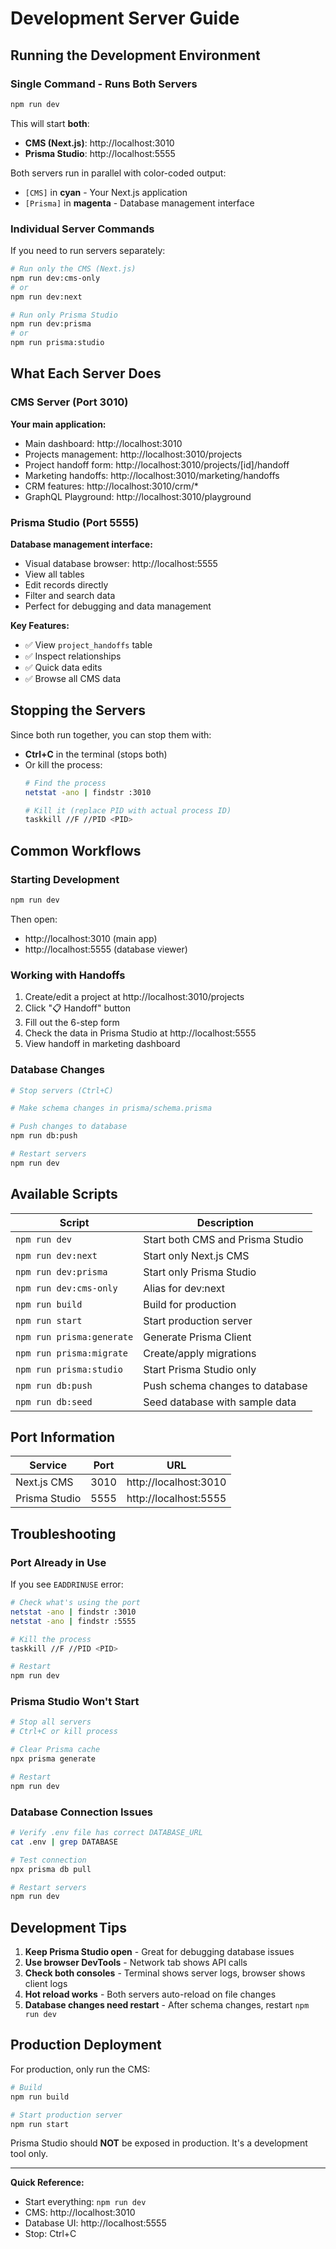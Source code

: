 # Development Server Guide

## Running the Development Environment

### Single Command - Runs Both Servers

```bash
npm run dev
```

This will start **both**:
- **CMS (Next.js)**: http://localhost:3010
- **Prisma Studio**: http://localhost:5555

Both servers run in parallel with color-coded output:
- `[CMS]` in **cyan** - Your Next.js application
- `[Prisma]` in **magenta** - Database management interface

### Individual Server Commands

If you need to run servers separately:

```bash
# Run only the CMS (Next.js)
npm run dev:cms-only
# or
npm run dev:next

# Run only Prisma Studio
npm run dev:prisma
# or
npm run prisma:studio
```

## What Each Server Does

### CMS Server (Port 3010)
**Your main application:**
- Main dashboard: http://localhost:3010
- Projects management: http://localhost:3010/projects
- Project handoff form: http://localhost:3010/projects/[id]/handoff
- Marketing handoffs: http://localhost:3010/marketing/handoffs
- CRM features: http://localhost:3010/crm/*
- GraphQL Playground: http://localhost:3010/playground

### Prisma Studio (Port 5555)
**Database management interface:**
- Visual database browser: http://localhost:5555
- View all tables
- Edit records directly
- Filter and search data
- Perfect for debugging and data management

**Key Features:**
- ✅ View `project_handoffs` table
- ✅ Inspect relationships
- ✅ Quick data edits
- ✅ Browse all CMS data

## Stopping the Servers

Since both run together, you can stop them with:
- **Ctrl+C** in the terminal (stops both)
- Or kill the process:
  ```bash
  # Find the process
  netstat -ano | findstr :3010

  # Kill it (replace PID with actual process ID)
  taskkill //F //PID <PID>
  ```

## Common Workflows

### Starting Development
```bash
npm run dev
```
Then open:
- http://localhost:3010 (main app)
- http://localhost:5555 (database viewer)

### Working with Handoffs
1. Create/edit a project at http://localhost:3010/projects
2. Click "📋 Handoff" button
3. Fill out the 6-step form
4. Check the data in Prisma Studio at http://localhost:5555
5. View handoff in marketing dashboard

### Database Changes
```bash
# Stop servers (Ctrl+C)

# Make schema changes in prisma/schema.prisma

# Push changes to database
npm run db:push

# Restart servers
npm run dev
```

## Available Scripts

| Script | Description |
|--------|-------------|
| `npm run dev` | Start both CMS and Prisma Studio |
| `npm run dev:next` | Start only Next.js CMS |
| `npm run dev:prisma` | Start only Prisma Studio |
| `npm run dev:cms-only` | Alias for dev:next |
| `npm run build` | Build for production |
| `npm run start` | Start production server |
| `npm run prisma:generate` | Generate Prisma Client |
| `npm run prisma:migrate` | Create/apply migrations |
| `npm run prisma:studio` | Start Prisma Studio only |
| `npm run db:push` | Push schema changes to database |
| `npm run db:seed` | Seed database with sample data |

## Port Information

| Service | Port | URL |
|---------|------|-----|
| Next.js CMS | 3010 | http://localhost:3010 |
| Prisma Studio | 5555 | http://localhost:5555 |

## Troubleshooting

### Port Already in Use

If you see `EADDRINUSE` error:

```bash
# Check what's using the port
netstat -ano | findstr :3010
netstat -ano | findstr :5555

# Kill the process
taskkill //F //PID <PID>

# Restart
npm run dev
```

### Prisma Studio Won't Start

```bash
# Stop all servers
# Ctrl+C or kill process

# Clear Prisma cache
npx prisma generate

# Restart
npm run dev
```

### Database Connection Issues

```bash
# Verify .env file has correct DATABASE_URL
cat .env | grep DATABASE

# Test connection
npx prisma db pull

# Restart servers
npm run dev
```

## Development Tips

1. **Keep Prisma Studio open** - Great for debugging database issues
2. **Use browser DevTools** - Network tab shows API calls
3. **Check both consoles** - Terminal shows server logs, browser shows client logs
4. **Hot reload works** - Both servers auto-reload on file changes
5. **Database changes need restart** - After schema changes, restart `npm run dev`

## Production Deployment

For production, only run the CMS:

```bash
# Build
npm run build

# Start production server
npm run start
```

Prisma Studio should **NOT** be exposed in production. It's a development tool only.

---

**Quick Reference:**
- Start everything: `npm run dev`
- CMS: http://localhost:3010
- Database UI: http://localhost:5555
- Stop: Ctrl+C
